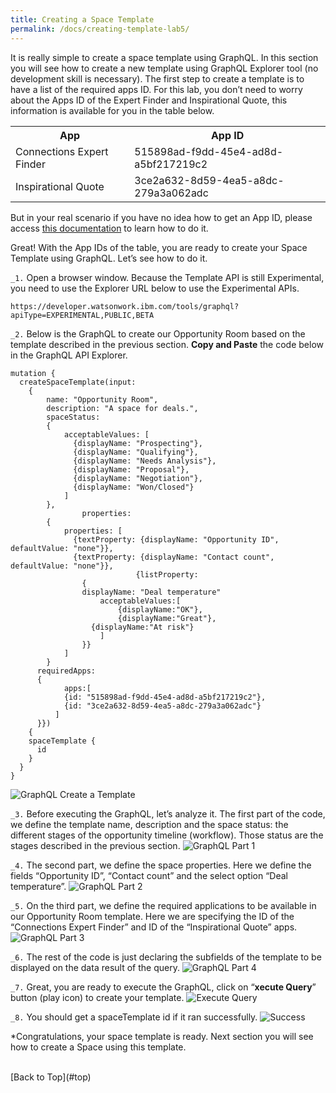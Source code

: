 ```yaml
---
title: Creating a Space Template
permalink: /docs/creating-template-lab5/
---
```


<a name="top"/>

It is really simple to create a space template using GraphQL.  In this section you will see how to create a new template using GraphQL Explorer tool (no development skill is necessary). The first step to create a template is to have a list of the required apps ID. For this lab, you don’t need to worry about the Apps ID of the Expert Finder and Inspirational Quote, this information is available for you in the table below.

<table width=60%>
<th>App</th>
<th>App ID</th>
<tr>
<td>Connections Expert Finder</td>
<td>515898ad-f9dd-45e4-ad8d-a5bf217219c2</td>
</tr>
<tr>
<td>Inspirational Quote</td>
<td>3ce2a632-8d59-4ea5-a8dc-279a3a062adc</td>
</tr>
</table>

<p/>
But in your real scenario if you have no idea how to get an App ID, please access <a href="https://ibm.box.com/s/l3bua922bvyhxm9m7nfiguhc56ervy85">this documentation</a> to learn how to do it.
<p/>
 Great! With the App IDs of the table, you are ready to create your Space Template using GraphQL. Let’s see how to do it.

`_1.` Open a browser window. Because the Template API is still Experimental, you need to use the Explorer URL below to use the Experimental APIs.
```
https://developer.watsonwork.ibm.com/tools/graphql?apiType=EXPERIMENTAL,PUBLIC,BETA
```

`_2.` Below is the GraphQL to create our Opportunity Room based on the template described in the previous section. **Copy and Paste** the code below in the GraphQL API Explorer.
```
mutation {
  createSpaceTemplate(input:
    {
      	name: "Opportunity Room",
      	description: "A space for deals.",
      	spaceStatus:
      	{
          	acceptableValues: [
              {displayName: "Prospecting"},
              {displayName: "Qualifying"},
              {displayName: "Needs Analysis"},
              {displayName: "Proposal"},
              {displayName: "Negotiation"},
              {displayName: "Won/Closed"}
            ]
        },
				properties:
      	{
          	properties: [
              {textProperty: {displayName: "Opportunity ID", defaultValue: "none"}},
              {textProperty: {displayName: "Contact count", defaultValue: "none"}},
 							{listProperty:
                {
                displayName: "Deal temperature"
          			acceptableValues:[
            			{displayName:"OK"},
            			{displayName:"Great"},
                  {displayName:"At risk"}
          			]
                }}  
            ]
        }
      requiredApps:
      {
        	apps:[
            {id: "515898ad-f9dd-45e4-ad8d-a5bf217219c2"},
            {id: "3ce2a632-8d59-4ea5-a8dc-279a3a062adc"}
          ]
      }})
	{
    spaceTemplate {
      id
    }
  }
}
```
![GraphQL Create a Template](../images/lab5/graphql-create-template.png)


`_3.` Before executing the GraphQL, let’s analyze it. The first part of the code, we define the template name, description and the space status: the different stages of the opportunity timeline (workflow). Those status are the stages described in the previous section.
![GraphQL Part 1](../images/lab5/graphql-part1.png)

`_4.` The second part, we define the space properties. Here we define the fields “Opportunity ID”, “Contact count” and the select option “Deal temperature”.
![GraphQL Part 2](../images/lab5/graphql-part2.png)

`_5.` On the third part, we define the required applications to be available in our Opportunity Room template.  Here we are specifying the ID of the “Connections Expert Finder” and ID of the “Inspirational  Quote” apps.
![GraphQL Part 3](../images/lab5/graphql-part3.png)

`_6.` The rest of the code is just declaring the subfields of the template to be displayed on the data result of the query.
![GraphQL Part 4](../images/lab5/graphql-part4.png)

`_7.` Great, you are ready to execute the GraphQL, click on “**xecute Query**” button (play icon) to create your template.
![Execute Query](../images/lab5/execute-query.png)

`_8.` You should get a spaceTemplate id if it ran successfully.
![Success](../images/lab5/template-success.png)

*Congratulations, your space template is ready. Next section you will see how to create a Space using this template.

<br/>
[Back to Top](#top)  
